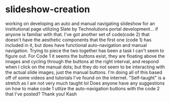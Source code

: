 # slideshow-creation
working on developing an auto and manual navigating slideshow for an institutional page utilizing Slate by Technolutions portal development... if anyone is familiar with that.
I've got another set of code(code 2) that doesn't have the aesthetic components that the first one (code 1) has included in it, but does have functional auto-navigation and manual navigation. 
Trying to piece the two together has been a task I can't seem to figure out. For Code 1 it seems the buttons exist, they are floating above the images and cycling through the buttons at the right interval, and respond when I click on the manual dots; but they do not seem to be interacting with the actual slide images, just the manual buttons.
I'm doing all of this based off of some videos and tutorials I've found on the internet. "Self-taught" is a stretch as I am not very much taught lol
Does anyone have any suggestions on how to make code 1 utlize the auto-navigation buttons with the code 2 that I've posted?
Thank you!
Kash
